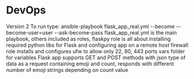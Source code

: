 # DevOps
Version 2
To run type: ansible-playbook flask_app_real.yml --become --become-user=user --ask-become-pass
flask_app_real.yml is the main playbook, others included as roles, flaskpy role is all about installing required python libs for Flask and configuring app on a remote host firewall role installs and configures ufw to allow only 22, 80, 443 ports
vars folder for variables
Flask app supports GET and POST methods with json type of data as a request containing emoji and count, responds with different number of emoji strings depending on count value
